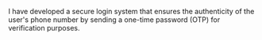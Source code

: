 
I have developed a secure login system that ensures the authenticity of the user's phone number by sending a one-time password (OTP) for verification purposes.
